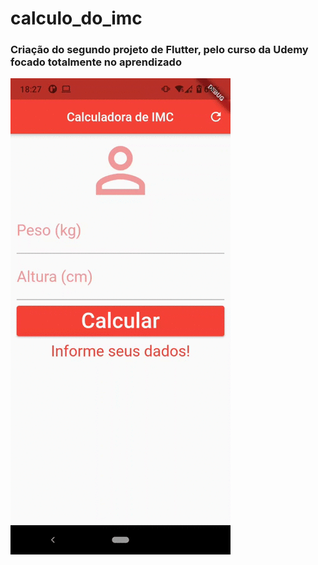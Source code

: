 # calculo_do_imc

### Criação do segundo projeto de Flutter, pelo curso da Udemy focado totalmente no aprendizado

![imc 1](https://github.com/R-A-S-E/livro-receitas/blob/master/GIF/IMC/imc.gif)
